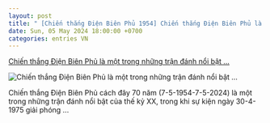 ```yaml
---
layout: post
title: " [Chiến thắng Điện Biên Phủ 1954] Chiến thắng Điện Biên Phủ là một trong những trận đánh nổi bật ..."
date: Sun, 05 May 2024 18:00:00 +0700
categories: entries VN
---
```

[Chiến thắng Điện Biên Phủ là một trong những trận đánh nổi bật ...](https://www.xaydungdang.org.vn/quoc-te/chien-thang-dien-bien-phu-la-mot-trong-nhung-tran-danh-noi-bat-cua-the-ky-xx-20875)

![Chiến thắng Điện Biên Phủ là một trong những trận đánh nổi bật ...](https://www.xaydungdang.org.vn/icon.png)

Chiến thắng Điện Biên Phủ cách đây 70 năm (7-5-1954-7-5-2024) là một trong những trận đánh nổi bật của thế kỷ XX, trong khi sự kiện ngày 30-4-1975 giải phóng ...

